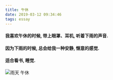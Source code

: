 ```yaml
---
title: 午休
date: 2019-03-12 09:34:46
tags: essay
---
```


#### 我喜欢午休的时候, 带上眼罩、耳机, 听着下雨的声音.
#### 因为下雨的时候, 总会给我一种安静, 惬意的感觉.
#### 适合看书, 睡觉.
![雨天 午休](/images/essay/雨天_午休_02.jpg)
